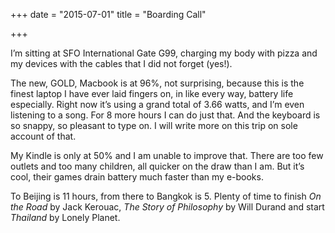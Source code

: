 +++
date = "2015-07-01"
title = "Boarding Call"

+++

I’m sitting at SFO International Gate G99, charging my body with pizza and my devices with the cables that I did not forget (yes!).

The new, GOLD, Macbook is at 96%, not surprising, because this is the finest laptop I have ever laid fingers on, in like every way, battery life especially. Right now it’s using a grand total of 3.66 watts, and I’m even listening to a song. For 8 more hours I can do just that. And the keyboard is so snappy, so pleasant to type on. I will write more on this trip on sole account of that.

My Kindle is only at 50% and I am unable to improve that. There are too few outlets and too many children, all quicker on the draw than I am. But it’s cool, their games drain battery much faster than my e-books.

To Beijing is 11 hours, from there to Bangkok is 5. Plenty of time to finish *On the Road* by Jack Kerouac, *The Story of Philosophy* by Will Durand and start *Thailand* by Lonely Planet.
